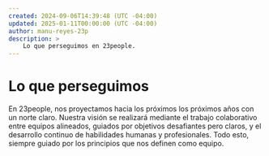 ```yaml
---
created: 2024-09-06T14:39:48 (UTC -04:00)
updated: 2025-01-11T00:00:00 (UTC -04:00)
author: manu-reyes-23p
description: >
    Lo que perseguimos en 23people.
---
```


# Lo que perseguimos

En 23people, nos proyectamos hacia los próximos los próximos años con un norte claro. Nuestra visión se realizará mediante el trabajo colaborativo entre equipos alineados, guiados por objetivos desafiantes pero claros, y el desarrollo continuo de habilidades humanas y profesionales. Todo esto, siempre guiado por los principios que nos definen como equipo.
